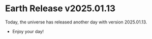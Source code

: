 # Earth Release v2025.01.13
Today, the universe has released another day with version 2025.01.13.
- Enjoy your day!
